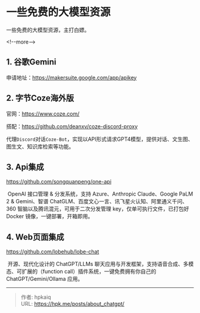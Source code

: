# 一些免费的大模型资源


一些免费的大模型资源，主打白嫖。

&lt;!--more--&gt;

## 1. 谷歌Gemini

 申请地址：https://makersuite.google.com/app/apikey

## 2. 字节Coze海外版

官网：https://www.coze.com/

搭配：https://github.com/deanxv/coze-discord-proxy 

​	代理`Discord`对话`Coze-Bot`，实现以API形式请求GPT4模型，提供对话、文生图、图生文、知识库检索等功能。

## 3. Api集成

https://github.com/songquanpeng/one-api

​	OpenAI 接口管理 &amp; 分发系统，支持 Azure、Anthropic Claude、Google PaLM 2 &amp; Gemini、智谱 ChatGLM、百度文心一言、讯飞星火认知、阿里通义千问、360 智脑以及腾讯混元，可用于二次分发管理 key，仅单可执行文件，已打包好 Docker 镜像，一键部署，开箱即用。

## 4. Web页面集成

https://github.com/lobehub/lobe-chat

​	开源、现代化设计的 ChatGPT/LLMs 聊天应用与开发框架，支持语音合成、多模态、可扩展的（function call）插件系统，一键免费拥有你自己的 ChatGPT/Gemini/Ollama 应用。


---

> 作者: hpkaiq  
> URL: https://hpk.me/posts/about_chatgpt/  

